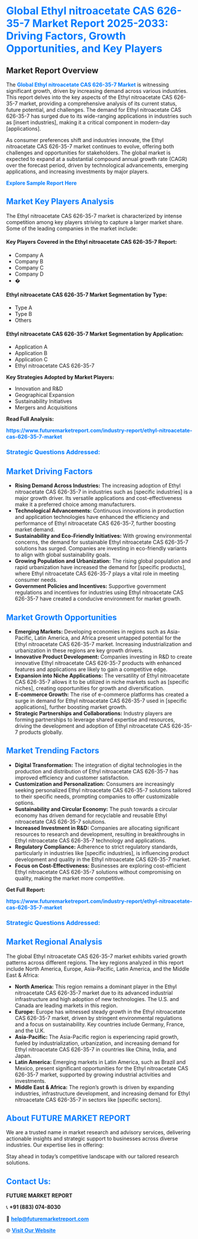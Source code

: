 <h1 style="color: #007BFF;">Global Ethyl nitroacetate CAS 626-35-7 Market Report 2025-2033: Driving Factors, Growth Opportunities, and Key Players</h1>

<section id="overview">
<h2>Market Report Overview</h2>
<p>The <a href="https://www.futuremarketreport.com/industry-report/ethyl-nitroacetate-cas-626-35-7-market" style="color: #007BFF; text-decoration: none;"><strong>Global Ethyl nitroacetate CAS 626-35-7 Market</strong></a> is witnessing significant growth, driven by increasing demand across various industries. This report delves into the key aspects of the Ethyl nitroacetate CAS 626-35-7 market, providing a comprehensive analysis of its current status, future potential, and challenges. The demand for Ethyl nitroacetate CAS 626-35-7 has surged due to its wide-ranging applications in industries such as [insert industries], making it a critical component in modern-day [applications].</p>
<p>As consumer preferences shift and industries innovate, the Ethyl nitroacetate CAS 626-35-7 market continues to evolve, offering both challenges and opportunities for stakeholders. The global market is expected to expand at a substantial compound annual growth rate (CAGR) over the forecast period, driven by technological advancements, emerging applications, and increasing investments by major players.</p>
</section>

<section id="overview">
<p><a href="https://www.futuremarketreport.com/request-sample/reportId=116390" style="color: #007BFF; text-decoration: none;"><strong>Explore Sample Report Here</strong></a></p>
</section>

<section id="key-players">
<h2 style="color: #007BFF;">Market Key Players Analysis</h2>
<p>The Ethyl nitroacetate CAS 626-35-7 market is characterized by intense competition among key players striving to capture a larger market share. Some of the leading companies in the market include:</p>
<h4>Key Players Covered in the Ethyl nitroacetate CAS 626-35-7 Report:</h4>
<ul><li>Company A</li><li>Company B</li><li>Company C</li><li>Company D</li><li>�</li></ul>
<h4>Ethyl nitroacetate CAS 626-35-7 Market Segmentation by Type:</h4>
<ul><li>Type A</li><li>Type B</li><li>Others</li></ul>

<h4>Ethyl nitroacetate CAS 626-35-7 Market Segmentation by Application:</h4>
<ul><li>Application A</li><li>Application B</li><li>Application C</li><li>Ethyl nitroacetate CAS 626-35-7</li></ul>
<p><strong>Key Strategies Adopted by Market Players:</strong></p>
<ul>
<li>Innovation and R&D</li>
<li>Geographical Expansion</li>
<li>Sustainability Initiatives</li>
<li>Mergers and Acquisitions</li>
</ul>
</section>

<section>
<p><strong>Read Full Analysis: </strong></p><a href="https://www.futuremarketreport.com/industry-report/ethyl-nitroacetate-cas-626-35-7-market" style="color: #007BFF; text-decoration: none;"><strong>https://www.futuremarketreport.com/industry-report/ethyl-nitroacetate-cas-626-35-7-market</strong></a>
<h3 style="color: #007BFF;">Strategic Questions Addressed:</h3>
</section>

<section id="driving-factors">
<h2 style="color: #007BFF;">Market Driving Factors</h2>
<ul>
<li><strong>Rising Demand Across Industries:</strong> The increasing adoption of Ethyl nitroacetate CAS 626-35-7 in industries such as [specific industries] is a major growth driver. Its versatile applications and cost-effectiveness make it a preferred choice among manufacturers.</li>
<li><strong>Technological Advancements:</strong> Continuous innovations in production and application technologies have enhanced the efficiency and performance of Ethyl nitroacetate CAS 626-35-7, further boosting market demand.</li>
<li><strong>Sustainability and Eco-Friendly Initiatives:</strong> With growing environmental concerns, the demand for sustainable Ethyl nitroacetate CAS 626-35-7 solutions has surged. Companies are investing in eco-friendly variants to align with global sustainability goals.</li>
<li><strong>Growing Population and Urbanization:</strong> The rising global population and rapid urbanization have increased the demand for [specific products], where Ethyl nitroacetate CAS 626-35-7 plays a vital role in meeting consumer needs.</li>
<li><strong>Government Policies and Incentives:</strong> Supportive government regulations and incentives for industries using Ethyl nitroacetate CAS 626-35-7 have created a conducive environment for market growth.</li>
</ul>
</section>

<section id="growth-opportunities">
<h2 style="color: #007BFF;">Market Growth Opportunities</h2>
<ul>
<li><strong>Emerging Markets:</strong> Developing economies in regions such as Asia-Pacific, Latin America, and Africa present untapped potential for the Ethyl nitroacetate CAS 626-35-7 market. Increasing industrialization and urbanization in these regions are key growth drivers.</li>
<li><strong>Innovative Product Development:</strong> Companies investing in R&D to create innovative Ethyl nitroacetate CAS 626-35-7 products with enhanced features and applications are likely to gain a competitive edge.</li>
<li><strong>Expansion into Niche Applications:</strong> The versatility of Ethyl nitroacetate CAS 626-35-7 allows it to be utilized in niche markets such as [specific niches], creating opportunities for growth and diversification.</li>
<li><strong>E-commerce Growth:</strong> The rise of e-commerce platforms has created a surge in demand for Ethyl nitroacetate CAS 626-35-7 used in [specific applications], further boosting market growth.</li>
<li><strong>Strategic Partnerships and Collaborations:</strong> Industry players are forming partnerships to leverage shared expertise and resources, driving the development and adoption of Ethyl nitroacetate CAS 626-35-7 products globally.</li>
</ul>
</section>

<section id="trending-factors">
<h2 style="color: #007BFF;">Market Trending Factors</h2>
<ul>
<li><strong>Digital Transformation:</strong> The integration of digital technologies in the production and distribution of Ethyl nitroacetate CAS 626-35-7 has improved efficiency and customer satisfaction.</li>
<li><strong>Customization and Personalization:</strong> Consumers are increasingly seeking personalized Ethyl nitroacetate CAS 626-35-7 solutions tailored to their specific needs, prompting companies to offer customizable options.</li>
<li><strong>Sustainability and Circular Economy:</strong> The push towards a circular economy has driven demand for recyclable and reusable Ethyl nitroacetate CAS 626-35-7 solutions.</li>
<li><strong>Increased Investment in R&D:</strong> Companies are allocating significant resources to research and development, resulting in breakthroughs in Ethyl nitroacetate CAS 626-35-7 technology and applications.</li>
<li><strong>Regulatory Compliance:</strong> Adherence to strict regulatory standards, particularly in industries like [specific industries], is influencing product development and quality in the Ethyl nitroacetate CAS 626-35-7 market.</li>
<li><strong>Focus on Cost-Effectiveness:</strong> Businesses are exploring cost-efficient Ethyl nitroacetate CAS 626-35-7 solutions without compromising on quality, making the market more competitive.</li>
</ul>
</section>

<section>
<p><strong>Get Full Report: </strong></p><a href="https://www.futuremarketreport.com/industry-report/ethyl-nitroacetate-cas-626-35-7-market" style="color: #007BFF; text-decoration: none;"><strong>https://www.futuremarketreport.com/industry-report/ethyl-nitroacetate-cas-626-35-7-market</strong></a>
<h3 style="color: #007BFF;">Strategic Questions Addressed:</h3>
</section>


<section id="regional-analysis">
<h2 style="color: #007BFF;">Market Regional Analysis</h2>
<p>The global Ethyl nitroacetate CAS 626-35-7 market exhibits varied growth patterns across different regions. The key regions analyzed in this report include North America, Europe, Asia-Pacific, Latin America, and the Middle East & Africa:</p>
<ul>
<li><strong>North America:</strong> This region remains a dominant player in the Ethyl nitroacetate CAS 626-35-7 market due to its advanced industrial infrastructure and high adoption of new technologies. The U.S. and Canada are leading markets in this region.</li>
<li><strong>Europe:</strong> Europe has witnessed steady growth in the Ethyl nitroacetate CAS 626-35-7 market, driven by stringent environmental regulations and a focus on sustainability. Key countries include Germany, France, and the U.K.</li>
<li><strong>Asia-Pacific:</strong> The Asia-Pacific region is experiencing rapid growth, fueled by industrialization, urbanization, and increasing demand for Ethyl nitroacetate CAS 626-35-7 in countries like China, India, and Japan.</li>
<li><strong>Latin America:</strong> Emerging markets in Latin America, such as Brazil and Mexico, present significant opportunities for the Ethyl nitroacetate CAS 626-35-7 market, supported by growing industrial activities and investments.</li>
<li><strong>Middle East & Africa:</strong> The region’s growth is driven by expanding industries, infrastructure development, and increasing demand for Ethyl nitroacetate CAS 626-35-7 in sectors like [specific sectors].</li>
</ul>
</section>

<footer>
<h2 style="color: #007BFF;">About FUTURE MARKET REPORT</h2>
<p>We are a trusted name in market research and advisory services, delivering actionable insights and strategic support to businesses across diverse industries. Our expertise lies in offering:</p>

<p>Stay ahead in today’s competitive landscape with our tailored research solutions.</p>

<h2 style="color: #007BFF;">Contact Us:</h2>
<p><strong>FUTURE MARKET REPORT</strong></p>
<p>📞 <strong>+91 (883) 074-8030</strong></p>
<p>📧 <strong><a href="mailto:help@futuremarketreport.com" style="color: #007BFF;">help@futuremarketreport.com</a></strong></p>
<p>🌐 <strong><a href="https://www.futuremarketreport.com/" style="color: #007BFF;">Visit Our Website</a></strong></p>
</footer>